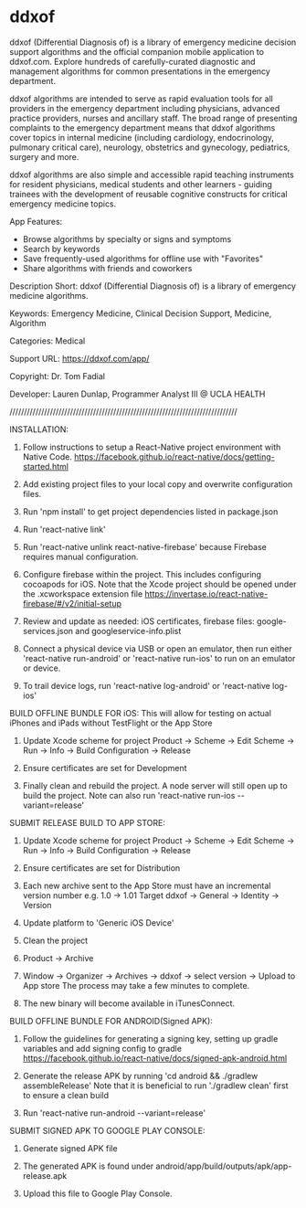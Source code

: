 # ddxof

ddxof (Differential Diagnosis of) is a library of emergency medicine decision support algorithms and the official companion mobile application to ddxof.com. Explore hundreds of carefully-curated diagnostic and management algorithms for common presentations in the emergency department.

ddxof algorithms are intended to serve as rapid evaluation tools for all providers in the emergency department including physicians, advanced practice providers, nurses and ancillary staff. The broad range of presenting complaints to the emergency department means that ddxof algorithms cover topics in internal medicine (including cardiology, endocrinology, pulmonary critical care), neurology, obstetrics and gynecology, pediatrics, surgery and more.

ddxof algorithms are also simple and accessible rapid teaching instruments for resident physicians, medical students and other learners - guiding trainees with the development of reusable cognitive constructs for critical emergency medicine topics.

App Features:
- Browse algorithms by specialty or signs and symptoms
- Search by keywords
- Save frequently-used algorithms for offline use with "Favorites"
- Share algorithms with friends and coworkers

Description Short: ddxof (Differential Diagnosis of) is a library of emergency medicine algorithms.

Keywords: Emergency Medicine, Clinical Decision Support, Medicine, Algorithm

Categories: Medical

Support URL: https://ddxof.com/app/

Copyright: Dr. Tom Fadial

Developer: Lauren Dunlap, Programmer Analyst III @ UCLA HEALTH

///////////////////////////////////////////////////////////////////////////////

INSTALLATION:

1. Follow instructions to setup a React-Native project environment with Native Code.
      https://facebook.github.io/react-native/docs/getting-started.html

2. Add existing project files to your local copy and overwrite configuration files.

3. Run 'npm install' to get project dependencies listed in package.json

4. Run 'react-native link'

5. Run 'react-native unlink react-native-firebase' because Firebase requires manual configuration.

6. Configure firebase within the project. This includes configuring cocoapods for iOS.
      Note that the Xcode project should be opened under the .xcworkspace extension file
      https://invertase.io/react-native-firebase/#/v2/initial-setup

7. Review and update as needed: iOS certificates, firebase files: google-services.json and googleservice-info.plist

7. Connect a physical device via USB or open an emulator, then run either 'react-native run-android' or 'react-native run-ios' to run on an emulator or device.

8. To trail device logs, run 'react-native log-android' or 'react-native log-ios'


BUILD OFFLINE BUNDLE FOR iOS:
      This will allow for testing on actual iPhones and iPads without TestFlight or the App Store

1. Update Xcode scheme for project
       Product -> Scheme -> Edit Scheme -> Run -> Info -> Build Configuration -> Release

2. Ensure certificates are set for Development

3. Finally clean and rebuild the project. A node server will still open up to build the project.
        Note can also run 'react-native run-ios --variant=release'

SUBMIT RELEASE BUILD TO APP STORE:

1. Update Xcode scheme for project
       Product -> Scheme -> Edit Scheme -> Run -> Info -> Build Configuration -> Release

2. Ensure certificates are set for Distribution

3. Each new archive sent to the App Store must have an incremental version number e.g. 1.0 -> 1.01
        Target ddxof -> General -> Identity -> Version

4. Update platform to 'Generic iOS Device'

5. Clean the project

6. Product -> Archive

7. Window -> Organizer -> Archives -> ddxof -> select version -> Upload to App store
      The process may take a few minutes to complete.

8. The new binary will become available in iTunesConnect.


BUILD OFFLINE BUNDLE FOR ANDROID(Signed APK):

1. Follow the guidelines for generating a signing key, setting up gradle variables and add signing config to gradle
      https://facebook.github.io/react-native/docs/signed-apk-android.html

2. Generate the release APK by running 'cd android && ./gradlew assembleRelease'
      Note that it is beneficial to run './gradlew clean' first to ensure a clean build

3. Run 'react-native run-android --variant=release'


SUBMIT SIGNED APK TO GOOGLE PLAY CONSOLE:

1. Generate signed APK file

2. The generated APK is found under android/app/build/outputs/apk/app-release.apk

3. Upload this file to Google Play Console.
